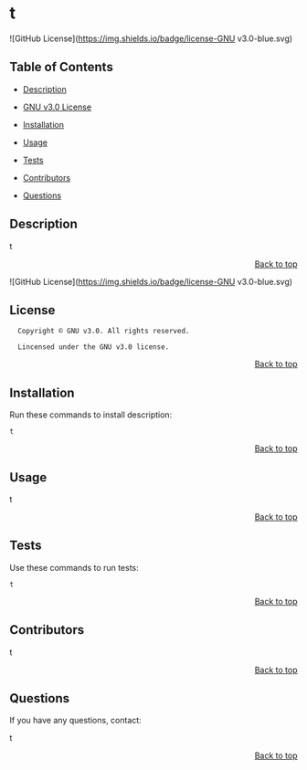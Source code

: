 <h1 id='title'> t </h1>

![GitHub License](https://img.shields.io/badge/license-GNU v3.0-blue.svg)

<h2 id='contents'> Table of Contents </h2>

* [Description](#description)

* [GNU v3.0 License](#license)

* [Installation](#installation)

* [Usage](#usage)
 
* [Tests](#tests)

* [Contributors](#contributors)

* [Questions](#questions) 

<h2 id='description'> Description </h2>

t

<p style='text-align: right;'><a href='#title'>Back to top</a></p>

![GitHub License](https://img.shields.io/badge/license-GNU v3.0-blue.svg)
<h2 id='license'>License</h2>

      Copyright © GNU v3.0. All rights reserved.
      
      Lincensed under the GNU v3.0 license.

<p style='text-align: right;'><a href='#title'>Back to top</a></p>

<h2 id='installation'> Installation </h2>

Run these commands to install description:

```
t
```

<p style='text-align: right;'><a href='#title'>Back to top</a></p>

<h2 id='usage'> Usage </h2>

t

<p style='text-align: right;'><a href='#title'>Back to top</a></p>

    
<h2 id='tests'> Tests </h2>
    
Use these commands to run tests:

```
t
```
    
<p style='text-align: right;'><a href='#title'>Back to top</a></p>
    
<h2 id='contributors'> Contributors </h2>

t

<p style='text-align: right;'><a href='#title'>Back to top</a></p>

<h2 id='questions'> Questions </h2>

If you have any questions, contact:

t

<p style='text-align: right;'><a href='#title'>Back to top</a></p>

